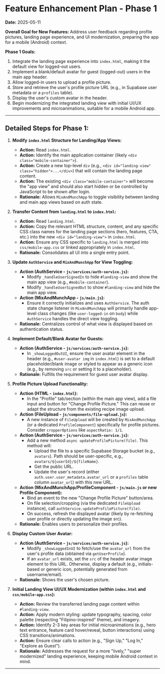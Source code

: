 # Feature Enhancement Plan - Phase 1

**Date:** 2025-05-11

**Overall Goal for New Features:** Address user feedback regarding profile pictures, landing page experience, and UI modernization, preparing the app for a mobile (Android) context.

**Phase 1 Goals:**

1.  Integrate the landing page experience into `index.html`, making it the default view for logged-out users.
2.  Implement a blank/default avatar for guest (logged-out) users in the main app header.
3.  Allow logged-in users to upload a profile picture.
4.  Store and retrieve the user's profile picture URL (e.g., in Supabase user metadata or a `profiles` table).
5.  Display the user's custom avatar in the header.
6.  Begin modernizing the integrated landing view with initial UI/UX improvements and microanimations, suitable for a mobile Android app.

---

## Detailed Steps for Phase 1:

1.  **Modify `index.html` Structure for Landing/App Views:**
    *   **Action:** Read `index.html`.
    *   **Action:** Identify the main application container (likely `<div class="mobile-container">`).
    *   **Action:** Create a new top-level `div` (e.g., `<div id="landing-view" class="hidden">...</div>`) that will contain the landing page content.
    *   **Action:** The existing `<div class="mobile-container">` will become the "app view" and should also start hidden or be controlled by JavaScript to be shown after login.
    *   **Rationale:** Allows `MixAndMunchApp` to toggle visibility between landing and main app views based on auth state.

2.  **Transfer Content from `landing.html` to `index.html`:**
    *   **Action:** Read `landing.html`.
    *   **Action:** Copy the relevant HTML structure, content, and any specific CSS class names for the landing page sections (hero, features, CTA, etc.) into the new `<div id="landing-view">` in `index.html`.
    *   **Action:** Ensure any CSS specific to `landing.html` is merged into `css/mobile-app.css` or linked appropriately in `index.html`.
    *   **Rationale:** Consolidates all UI into a single entry point.

3.  **Update `AuthService` and `MixAndMunchApp` for View Toggling:**
    *   **Action (AuthService - `js/services/auth-service.js`):**
        *   Modify `_handleUserSignedIn` to hide `#landing-view` and show the main app view (e.g., `#mobile-container`).
        *   Modify `_handleUserSignedOut` to show `#landing-view` and hide the main app view.
    *   **Action (MixAndMunchApp - `js/main.js`):**
        *   Ensure it correctly initializes and uses `AuthService`. The auth state change listener in `MixAndMunchApp` will primarily handle app-level class changes (like `user-logged-in` on `body`) while `AuthService` handles the direct view toggling.
    *   **Rationale:** Centralizes control of what view is displayed based on authentication status.

4.  **Implement Default/Blank Avatar for Guests:**
    *   **Action (AuthService - `js/services/auth-service.js`):**
        *   In `_showLoggedOutUI`, ensure the user avatar element in the header (e.g., `#user-avatar img` in `index.html`) is set to a default placeholder/blank image or styled to appear as a generic icon (e.g., by removing `src` or setting it to a placeholder).
    *   **Rationale:** Fulfills the requirement for guest user avatar display.

5.  **Profile Picture Upload Functionality:**
    *   **Action (HTML - `index.html`):**
        *   In the "Profile" tab/section (within the main app view), add a file input and button for "Change Profile Picture." This can reuse or adapt the structure from the existing recipe image upload.
    *   **Action (FileUpload - `js/components/file-upload.js`):**
        *   A new instance of `FileUpload` will be created by `MixAndMunchApp` (or a dedicated `ProfileComponent`) specifically for profile pictures. Consider `cropperOptions` like `aspectRatio: 1/1`.
    *   **Action (AuthService - `js/services/auth-service.js`):**
        *   Add a new method `async updateProfilePicture(file)`. This method will:
            *   Upload the file to a specific Supabase Storage bucket (e.g., `avatars`). Path should be user-specific, e.g., `avatars/${userId}/${fileName}`.
            *   Get the public URL.
            *   Update the user's record (either `auth.user.user_metadata.avatar_url` or a `profiles` table column `avatar_url`) with this new URL.
    *   **Action (MixAndMunchApp/ProfileComponent - `js/main.js` or new Profile Component):**
        *   Bind an event to the new "Change Profile Picture" button/area.
        *   On file selection/cropping (via the dedicated `FileUpload` instance), call `authService.updateProfilePicture(file)`.
        *   On success, refresh the displayed avatar (likely by re-fetching user profile or directly updating the image src).
    *   **Rationale:** Enables users to personalize their profiles.

6.  **Display Custom User Avatar:**
    *   **Action (AuthService - `js/services/auth-service.js`):**
        *   Modify `_showLoggedInUI` to fetch/use the `avatar_url` from the user's profile data (obtained via `getUserProfile`).
        *   If an `avatar_url` exists, set the `src` of the header avatar image element to this URL. Otherwise, display a default (e.g., initials-based or generic icon, potentially generated from username/email).
    *   **Rationale:** Shows the user's chosen picture.

7.  **Initial Landing View UI/UX Modernization (within `index.html` and `css/mobile-app.css`):**
    *   **Action:** Review the transferred landing page content within `#landing-view`.
    *   **Action:** Apply modern styling: update typography, spacing, color palette (respecting "Filipino-inspired" theme), and imagery.
    *   **Action:** Identify 2-3 key areas for initial microanimations (e.g., hero text entrance, feature card hover/reveal, button interactions) using CSS transitions/animations.
    *   **Action:** Ensure clear calls to action (e.g., "Sign Up," "Log In," "Explore as Guest").
    *   **Rationale:** Addresses the request for a more "lively," "super modernized" landing experience, keeping mobile Android context in mind.
---